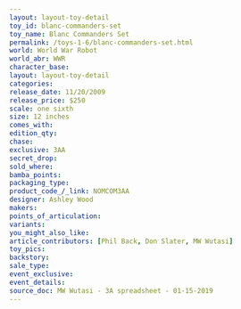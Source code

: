 ```yaml
---
layout: layout-toy-detail 
toy_id: blanc-commanders-set
toy_name: Blanc Commanders Set
permalink: /toys-1-6/blanc-commanders-set.html
world: World War Robot
world_abr: WWR
character_base: 
layout: layout-toy-detail
categories: 
release_date: 11/20/2009
release_price: $250 
scale: one sixth
size: 12 inches
comes_with: 
edition_qty: 
chase: 
exclusive: 3AA
secret_drop: 
sold_where: 
bamba_points: 
packaging_type: 
product_code_/_link: NOMCOM3AA
designer: Ashley Wood
makers: 
points_of_articulation: 
variants: 
you_might_also_like: 
article_contributors: [Phil Back, Don Slater, MW Wutasi]
toy_pics: 
backstory: 
sale_type: 
event_exclusive: 
event_details: 
source_doc: MW Wutasi - 3A spreadsheet - 01-15-2019
---
```

